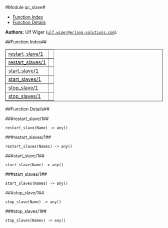

#Module qc_slave#
* [Function Index](#index)
* [Function Details](#functions)


__Authors:__ Ulf Wiger ([`ulf.wiger@erlang-solutions.com`](mailto:ulf.wiger@erlang-solutions.com)).<a name="index"></a>

##Function Index##


<table width="100%" border="1" cellspacing="0" cellpadding="2" summary="function index"><tr><td valign="top"><a href="#restart_slave-1">restart_slave/1</a></td><td></td></tr><tr><td valign="top"><a href="#restart_slaves-1">restart_slaves/1</a></td><td></td></tr><tr><td valign="top"><a href="#start_slave-1">start_slave/1</a></td><td></td></tr><tr><td valign="top"><a href="#start_slaves-1">start_slaves/1</a></td><td></td></tr><tr><td valign="top"><a href="#stop_slave-1">stop_slave/1</a></td><td></td></tr><tr><td valign="top"><a href="#stop_slaves-1">stop_slaves/1</a></td><td></td></tr></table>


<a name="functions"></a>

##Function Details##

<a name="restart_slave-1"></a>

###restart_slave/1##


`restart_slave(Name) -> any()`

<a name="restart_slaves-1"></a>

###restart_slaves/1##


`restart_slaves(Names) -> any()`

<a name="start_slave-1"></a>

###start_slave/1##


`start_slave(Name) -> any()`

<a name="start_slaves-1"></a>

###start_slaves/1##


`start_slaves(Names) -> any()`

<a name="stop_slave-1"></a>

###stop_slave/1##


`stop_slave(Name) -> any()`

<a name="stop_slaves-1"></a>

###stop_slaves/1##


`stop_slaves(Names) -> any()`

